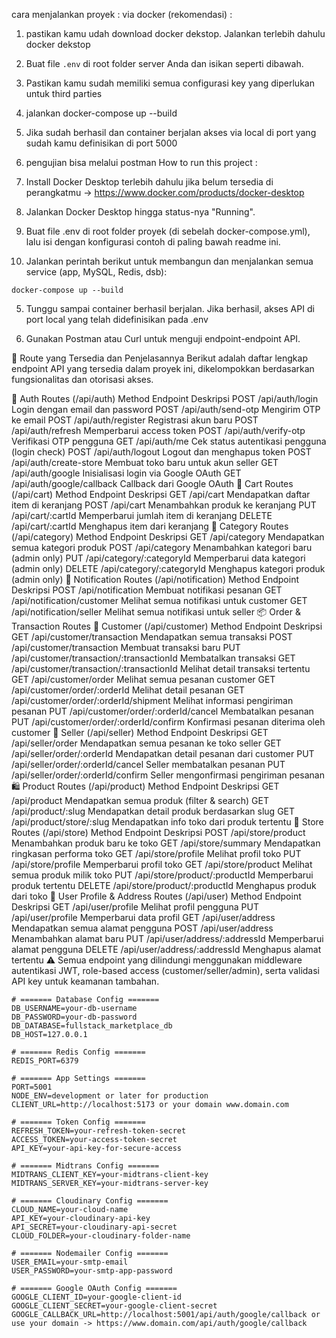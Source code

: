 cara menjalankan proyek :
via docker (rekomendasi) :
1. pastikan kamu udah download docker dekstop. Jalankan terlebih dahulu docker dekstop
2. Buat file `.env` di root folder server Anda dan isikan seperti dibawah.
3. Pastikan kamu sudah memiliki semua configurasi key yang diperlukan untuk third parties
4. jalankan docker-compose up --build
5. Jika sudah berhasil dan container berjalan akses via local di port yang sudah kamu definisikan di port 5000
6. pengujian bisa melalui postman
How to run this project : 
1. Install Docker Desktop terlebih dahulu jika belum tersedia di perangkatmu
→ https://www.docker.com/products/docker-desktop

2. Jalankan Docker Desktop hingga status-nya "Running".

3. Buat file .env di root folder proyek (di sebelah docker-compose.yml), lalu isi dengan konfigurasi contoh di paling bawah readme ini.

4. Jalankan perintah berikut untuk membangun dan menjalankan semua service (app, MySQL, Redis, dsb):
```
docker-compose up --build

```
5.  Tunggu sampai container berhasil berjalan. Jika berhasil, akses API di port local yang telah didefinisikan pada .env

6.  Gunakan Postman atau Curl untuk menguji endpoint-endpoint API.

🧭 Route yang Tersedia dan Penjelasannya
Berikut adalah daftar lengkap endpoint API yang tersedia dalam proyek ini, dikelompokkan berdasarkan fungsionalitas dan otorisasi akses.

🔐 Auth Routes (/api/auth)
Method	Endpoint	Deskripsi
POST	/api/auth/login	Login dengan email dan password
POST	/api/auth/send-otp	Mengirim OTP ke email
POST	/api/auth/register	Registrasi akun baru
POST	/api/auth/refresh	Memperbarui access token
POST	/api/auth/verify-otp	Verifikasi OTP pengguna
GET	/api/auth/me	Cek status autentikasi pengguna (login check)
POST	/api/auth/logout	Logout dan menghapus token
POST	/api/auth/create-store	Membuat toko baru untuk akun seller
GET	/api/auth/google	Inisialisasi login via Google OAuth
GET	/api/auth/google/callback	Callback dari Google OAuth
🛒 Cart Routes (/api/cart)
Method	Endpoint	Deskripsi
GET	/api/cart	Mendapatkan daftar item di keranjang
POST	/api/cart	Menambahkan produk ke keranjang
PUT	/api/cart/:cartId	Memperbarui jumlah item di keranjang
DELETE	/api/cart/:cartId	Menghapus item dari keranjang
📁 Category Routes (/api/category)
Method	Endpoint	Deskripsi
GET	/api/category	Mendapatkan semua kategori produk
POST	/api/category	Menambahkan kategori baru (admin only)
PUT	/api/category/:categoryId	Memperbarui data kategori (admin only)
DELETE	/api/category/:categoryId	Menghapus kategori produk (admin only)
🔔 Notification Routes (/api/notification)
Method	Endpoint	Deskripsi
POST	/api/notification	Membuat notifikasi pesanan
GET	/api/notification/customer	Melihat semua notifikasi untuk customer
GET	/api/notification/seller	Melihat semua notifikasi untuk seller
📦 Order & Transaction Routes
👤 Customer (/api/customer)
Method	Endpoint	Deskripsi
GET	/api/customer/transaction	Mendapatkan semua transaksi
POST	/api/customer/transaction	Membuat transaksi baru
PUT	/api/customer/transaction/:transactionId	Membatalkan transaksi
GET	/api/customer/transaction/:transactionId	Melihat detail transaksi tertentu
GET	/api/customer/order	Melihat semua pesanan customer
GET	/api/customer/order/:orderId	Melihat detail pesanan
GET	/api/customer/order/:orderId/shipment	Melihat informasi pengiriman pesanan
PUT	/api/customer/order/:orderId/cancel	Membatalkan pesanan
PUT	/api/customer/order/:orderId/confirm	Konfirmasi pesanan diterima oleh customer
🏪 Seller (/api/seller)
Method	Endpoint	Deskripsi
GET	/api/seller/order	Mendapatkan semua pesanan ke toko seller
GET	/api/seller/order/:orderId	Mendapatkan detail pesanan dari customer
PUT	/api/seller/order/:orderId/cancel	Seller membatalkan pesanan
PUT	/api/seller/order/:orderId/confirm	Seller mengonfirmasi pengiriman pesanan
🛍 Product Routes (/api/product)
Method	Endpoint	Deskripsi
GET	/api/product	Mendapatkan semua produk (filter & search)
GET	/api/product/:slug	Mendapatkan detail produk berdasarkan slug
GET	/api/product/store/:slug	Mendapatkan info toko dari produk tertentu
🏬 Store Routes (/api/store)
Method	Endpoint	Deskripsi
POST	/api/store/product	Menambahkan produk baru ke toko
GET	/api/store/summary	Mendapatkan ringkasan performa toko
GET	/api/store/profile	Melihat profil toko
PUT	/api/store/profile	Memperbarui profil toko
GET	/api/store/product	Melihat semua produk milik toko
PUT	/api/store/product/:productId	Memperbarui produk tertentu
DELETE	/api/store/product/:productId	Menghapus produk dari toko
👤 User Profile & Address Routes (/api/user)
Method	Endpoint	Deskripsi
GET	/api/user/profile	Melihat profil pengguna
PUT	/api/user/profile	Memperbarui data profil
GET	/api/user/address	Mendapatkan semua alamat pengguna
POST	/api/user/address	Menambahkan alamat baru
PUT	/api/user/address/:addressId	Memperbarui alamat pengguna
DELETE	/api/user/address/:addressId	Menghapus alamat tertentu
⚠️ Semua endpoint yang dilindungi menggunakan middleware autentikasi JWT, role-based access (customer/seller/admin), serta validasi API key untuk keamanan tambahan.

```env
# ======= Database Config =======
DB_USERNAME=your-db-username
DB_PASSWORD=your-db-password
DB_DATABASE=fullstack_marketplace_db
DB_HOST=127.0.0.1

# ======= Redis Config =======
REDIS_PORT=6379

# ======= App Settings =======
PORT=5001
NODE_ENV=development or later for production
CLIENT_URL=http://localhost:5173 or your domain www.domain.com

# ======= Token Config =======
REFRESH_TOKEN=your-refresh-token-secret
ACCESS_TOKEN=your-access-token-secret
API_KEY=your-api-key-for-secure-access

# ======= Midtrans Config =======
MIDTRANS_CLIENT_KEY=your-midtrans-client-key
MIDTRANS_SERVER_KEY=your-midtrans-server-key

# ======= Cloudinary Config =======
CLOUD_NAME=your-cloud-name
API_KEY=your-cloudinary-api-key
API_SECRET=your-cloudinary-api-secret
CLOUD_FOLDER=your-cloudinary-folder-name

# ======= Nodemailer Config =======
USER_EMAIL=your-smtp-email
USER_PASSWORD=your-smtp-app-password

# ======= Google OAuth Config =======
GOOGLE_CLIENT_ID=your-google-client-id
GOOGLE_CLIENT_SECRET=your-google-client-secret
GOOGLE_CALLBACK_URL=http://localhost:5001/api/auth/google/callback or use your domain -> https://www.domain.com/api/auth/google/callback
